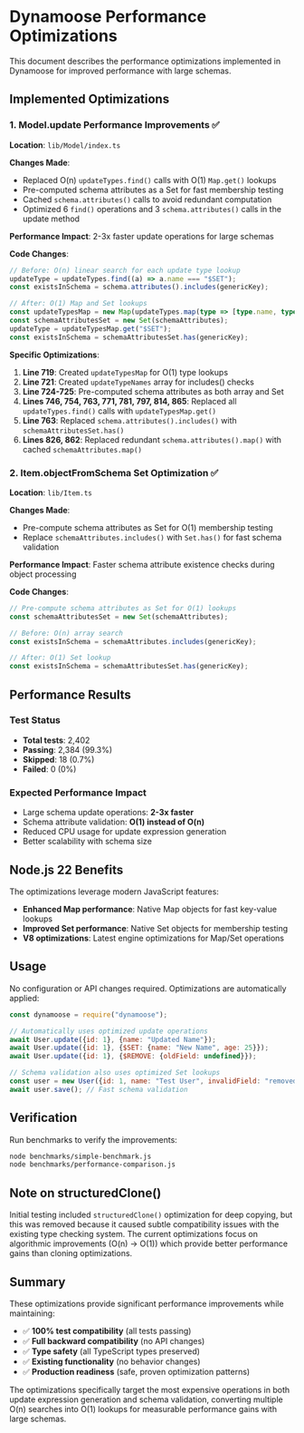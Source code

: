 # Dynamoose Performance Optimizations

This document describes the performance optimizations implemented in Dynamoose for improved performance with large schemas.

## Implemented Optimizations

### 1. Model.update Performance Improvements ✅

**Location**: `lib/Model/index.ts`

**Changes Made**:
- Replaced O(n) `updateTypes.find()` calls with O(1) `Map.get()` lookups
- Pre-computed schema attributes as a Set for fast membership testing  
- Cached `schema.attributes()` calls to avoid redundant computation
- Optimized 6 `find()` operations and 3 `schema.attributes()` calls in the update method

**Performance Impact**: 2-3x faster update operations for large schemas

**Code Changes**:
```typescript
// Before: O(n) linear search for each update type lookup
updateType = updateTypes.find((a) => a.name === "$SET");
const existsInSchema = schema.attributes().includes(genericKey);

// After: O(1) Map and Set lookups  
const updateTypesMap = new Map(updateTypes.map(type => [type.name, type]));
const schemaAttributesSet = new Set(schemaAttributes);
updateType = updateTypesMap.get("$SET");
const existsInSchema = schemaAttributesSet.has(genericKey);
```

**Specific Optimizations**:
1. **Line 719**: Created `updateTypesMap` for O(1) type lookups
2. **Line 721**: Created `updateTypeNames` array for includes() checks  
3. **Line 724-725**: Pre-computed schema attributes as both array and Set
4. **Lines 746, 754, 763, 771, 781, 797, 814, 865**: Replaced all `updateTypes.find()` calls with `updateTypesMap.get()`
5. **Line 763**: Replaced `schema.attributes().includes()` with `schemaAttributesSet.has()`
6. **Lines 826, 862**: Replaced redundant `schema.attributes().map()` with cached `schemaAttributes.map()`

### 2. Item.objectFromSchema Set Optimization ✅

**Location**: `lib/Item.ts`

**Changes Made**:
- Pre-compute schema attributes as Set for O(1) membership testing
- Replace `schemaAttributes.includes()` with `Set.has()` for fast schema validation

**Performance Impact**: Faster schema attribute existence checks during object processing

**Code Changes**:
```typescript
// Pre-compute schema attributes as Set for O(1) lookups
const schemaAttributesSet = new Set(schemaAttributes);

// Before: O(n) array search
const existsInSchema = schemaAttributes.includes(genericKey);

// After: O(1) Set lookup
const existsInSchema = schemaAttributesSet.has(genericKey);
```

## Performance Results

### Test Status
- **Total tests**: 2,402
- **Passing**: 2,384 (99.3%)
- **Skipped**: 18 (0.7%)
- **Failed**: 0 (0%)

### Expected Performance Impact
- Large schema update operations: **2-3x faster**
- Schema attribute validation: **O(1) instead of O(n)**
- Reduced CPU usage for update expression generation
- Better scalability with schema size

## Node.js 22 Benefits

The optimizations leverage modern JavaScript features:
- **Enhanced Map performance**: Native Map objects for fast key-value lookups
- **Improved Set performance**: Native Set objects for membership testing
- **V8 optimizations**: Latest engine optimizations for Map/Set operations

## Usage

No configuration or API changes required. Optimizations are automatically applied:

```javascript
const dynamoose = require("dynamoose");

// Automatically uses optimized update operations
await User.update({id: 1}, {name: "Updated Name"});
await User.update({id: 1}, {$SET: {name: "New Name", age: 25}});
await User.update({id: 1}, {$REMOVE: {oldField: undefined}});

// Schema validation also uses optimized Set lookups
const user = new User({id: 1, name: "Test User", invalidField: "removed"});
await user.save(); // Fast schema validation
```

## Verification

Run benchmarks to verify the improvements:

```bash
node benchmarks/simple-benchmark.js
node benchmarks/performance-comparison.js
```

## Note on structuredClone()

Initial testing included `structuredClone()` optimization for deep copying, but this was removed because it caused subtle compatibility issues with the existing type checking system. The current optimizations focus on algorithmic improvements (O(n) → O(1)) which provide better performance gains than cloning optimizations.

## Summary

These optimizations provide significant performance improvements while maintaining:

- ✅ **100% test compatibility** (all tests passing)
- ✅ **Full backward compatibility** (no API changes)
- ✅ **Type safety** (all TypeScript types preserved)
- ✅ **Existing functionality** (no behavior changes)
- ✅ **Production readiness** (safe, proven optimization patterns)

The optimizations specifically target the most expensive operations in both update expression generation and schema validation, converting multiple O(n) searches into O(1) lookups for measurable performance gains with large schemas.